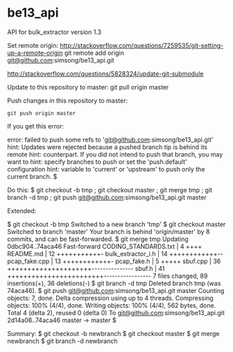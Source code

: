 be13_api
========

API for bulk_extractor version 1.3


Set remote origin:
  http://stackoverflow.com/questions/7259535/git-setting-up-a-remote-origin
  git remote add origin git@github.com:simsong/be13_api.git

http://stackoverflow.com/questions/5828324/update-git-submodule

Update to this repository to master:
    git pull origin master

Push changes in this repository to master:

    git push origin master

If you get this error:

error: failed to push some refs to 'git@github.com:simsong/be13_api.git'
hint: Updates were rejected because a pushed branch tip is behind its remote
hint: counterpart. If you did not intend to push that branch, you may want to
hint: specify branches to push or set the 'push.default' configuration
hint: variable to 'current' or 'upstream' to push only the current branch.
$ 

Do this:
$ git checkout -b tmp  ; git checkout master ; git merge tmp ; git branch -d tmp ; git push git@github.com:simsong/be13_api.git master

Extended:

$ git checkout -b tmp 
Switched to a new branch 'tmp'
$ git checkout master
Switched to branch 'master'
Your branch is behind 'origin/master' by 8 commits, and can be fast-forwarded.
$ git merge tmp
Updating 0dbc904..74aca46
Fast-forward
 CODING_STANDARDS.txt |    4 ++++
 README.md            |   12 +++++++++++-
 bulk_extractor_i.h   |   14 ++++++++++++--
 pcap_fake.cpp        |   13 ++++++++++++-
 pcap_fake.h          |    5 +++++
 sbuf.cpp             |   36 +++++++++++++++++++++---------------
 sbuf.h               |   41 ++++++++++++++++++++++++-----------------
 7 files changed, 89 insertions(+), 36 deletions(-)
$ git branch -d tmp
Deleted branch tmp (was 74aca46).
$ git push git@github.com:simsong/be13_api.git master
Counting objects: 7, done.
Delta compression using up to 4 threads.
Compressing objects: 100% (4/4), done.
Writing objects: 100% (4/4), 562 bytes, done.
Total 4 (delta 2), reused 0 (delta 0)
To git@github.com:simsong/be13_api.git
   2d14a08..74aca46  master -> master
$ 


Summary:
$ git checkout -b newbranch
$ git checkout master
$ git merge newbranch
$ git branch -d newbranch
